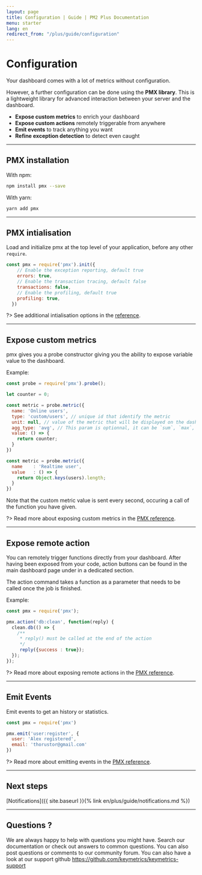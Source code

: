 ```yaml
---
layout: page
title: Configuration | Guide | PM2 Plus Documentation
menu: starter
lang: en
redirect_from: "/plus/guide/configuration"
---
```


# Configuration

Your dashboard comes with a lot of metrics without configuration.

However, a further configuration can be done using the **PMX library**. This is a lightweight library for advanced interaction between your server and the dashboard.

- **Expose custom metrics** to enrich your dashboard
- **Expose custom actions** remotely triggerable from anywhere
- **Emit events** to track anything you want
- **Refine exception detection** to detect even caught

---

## PMX installation

With npm:

```bash
npm install pmx --save
```

With yarn:

```bash
yarn add pmx
```

---

## PMX intialisation

Load and initialize pmx at the top level of your application, before any other `require`.

```javascript
const pmx = require('pmx').init({
    // Enable the exception reporting, default true
    errors: true,
    // Enable the transaction tracing, default false
    transactions: false,
    // Enable the profiling, default true
    profiling: true,
  })
```

?> See additional intialisation options in the [reference]({{site.baseurl}}/plus/reference/pmx.md).

---

## Expose custom metrics

pmx gives you a probe constructor giving you the ability to expose variable value to the dashboard.

Example:

```javascript
const probe = require('pmx').probe();

let counter = 0;

const metric = probe.metric({
  name: 'Online users',
  type: 'custom/users', // unique id that identify the metric
  unit: null, // value of the metric that will be displayed on the dashboard
  agg_type: 'avg', // This param is optionnal, it can be `sum`, `max`, `min`, `avg` (default) or `none`. It will impact the way the probe data are aggregated. Use `none` if this is irrelevant (eg: constant or string value).
  value: () => {
    return counter;
  }
})

const metric = probe.metric({
  name    : 'Realtime user',
  value   : () => {
    return Object.keys(users).length;
  }
})
```

Note that the custom metric value is sent every second, occuring a call of the function you have given.

?> Read more about exposing custom metrics in the [PMX reference]({{site.baseurl}}/plus/reference/pmx-api).

---

## Expose remote action

You can remotely trigger functions directly from your dashboard. After having been exposed from your code, action buttons can be found in the main dashboard page under in a dedicated section.

The action command takes a function as a parameter that needs to be called once the job is finished.

Example:

```javascript
const pmx = require('pmx');

pmx.action('db:clean', function(reply) {
  clean.db(() => {
    /**
     * reply() must be called at the end of the action
     */
     reply({success : true});
  });
});
```

?> Read more about exposing remote actions in the [PMX reference]({{site.baseurl}}/plus/reference/pmx-api).

---

## Emit Events

Emit events to get an history or statistics.

```javascript
const pmx = require('pmx')

pmx.emit('user:register', {
  user: 'Alex registered',
  email: 'thorustor@gmail.com'
})
```

?> Read more about emitting events in the [PMX reference]({{site.baseurl}}/plus/reference/pmx-api).

---

## Next steps

[Notifications]({{ site.baseurl }}{% link en/plus/guide/notifications.md %})

---

## Questions ?

We are always happy to help with questions you might have. Search our documentation or check out answers to common questions. You can also post questions or comments to our community forum. You can also have a look at our support github https://github.com/keymetrics/keymetrics-support